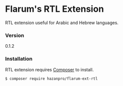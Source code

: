 # Flarum's RTL Extension

RTL extension useful for Arabic and Hebrew languages.

### Version
0.1.2

### Installation

RTL extension requires [Composer](https://getcomposer.org/) to install.

```sh
$ composer require hazanpro/flarum-ext-rtl
```
